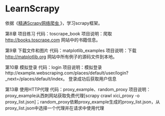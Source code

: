 # LearnScrapy
依据《[精通Scrapy网络爬虫 ](http://item.jd.com/12207223.html?dist=)》，学习scrapy框架。

第8章 项目练习
代码：toscrape_book
项目说明：爬取 http://books.toscrape.com 网站中的书籍信息。

第9章 下载文件和图片
代码：matplotlib_examples
项目说明：下载 http://matplotlib.org 网站中所有例子的源码文件到本地。

第10章 模拟登录
代码：login
项目说明：模拟登录http://example.webscraping.com/places/default/user/login?_next=/places/default/index。 登录成功后获取用户信息 

第13章 使用HTTP代理
代码：proxy_example、random_proxy
项目说明：proxy_example从西刺网站获取免费代理[scrapy crawl xici_proxy -o proxy_list.json]；random_proxy依赖proxy_example生成的proxy_list.json，从proxy_list.json中选择一个代理并在请求中使用代理



